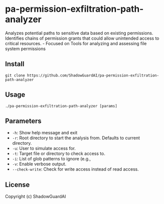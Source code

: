 # pa-permission-exfiltration-path-analyzer
Analyzes potential paths to sensitive data based on existing permissions. Identifies chains of permission grants that could allow unintended access to critical resources. - Focused on Tools for analyzing and assessing file system permissions

## Install
`git clone https://github.com/ShadowGuardAI/pa-permission-exfiltration-path-analyzer`

## Usage
`./pa-permission-exfiltration-path-analyzer [params]`

## Parameters
- `-h`: Show help message and exit
- `-r`: Root directory to start the analysis from. Defaults to current directory.
- `-u`: User to simulate access for.
- `-t`: Target file or directory to check access to.
- `-i`: List of glob patterns to ignore (e.g., 
- `-v`: Enable verbose output.
- `--check-write`: Check for write access instead of read access.

## License
Copyright (c) ShadowGuardAI
